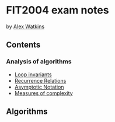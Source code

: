 # FIT2004 exam notes
by [Alex Watkins](https://github.com/awat0045)

## Contents
### Analysis of algorithms
- [Loop invariants](/contents/analysis-of-algorithms/LoopInvariants.md)
- [Recurrence Relations](/contents/analysis-of-algorithms/RecurrenceRelations.md)
- [Asymptotic Notation](/contents/analysis-of-algorithms/AsymptoticNotation.md)
- [Measures of complexity](/contents/analysis-of-algorithms/MeasuresOfComplexity.md)

## Algorithms
